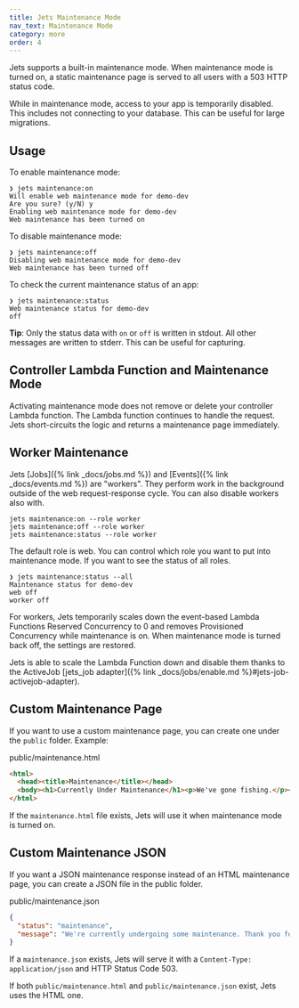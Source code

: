 ```yaml
---
title: Jets Maintenance Mode
nav_text: Maintenance Mode
category: more
order: 4
---
```


Jets supports a built-in maintenance mode. When maintenance mode is turned on, a static maintenance page is served to all users with a 503 HTTP status code.

While in maintenance mode, access to your app is temporarily disabled. This includes not connecting to your database. This can be useful for large migrations.

## Usage

To enable maintenance mode:

    ❯ jets maintenance:on
    Will enable web maintenance mode for demo-dev
    Are you sure? (y/N) y
    Enabling web maintenance mode for demo-dev
    Web maintenance has been turned on

To disable maintenance mode:

    ❯ jets maintenance:off
    Disabling web maintenance mode for demo-dev
    Web maintenance has been turned off

To check the current maintenance status of an app:

    ❯ jets maintenance:status
    Web maintenance status for demo-dev
    off

**Tip**: Only the status data with `on` or `off` is written in stdout. All other messages are written to stderr. This can be useful for capturing.

## Controller Lambda Function and Maintenance Mode

Activating maintenance mode does not remove or delete your controller Lambda function. The Lambda function continues to handle the request. Jets short-circuits the logic and returns a maintenance page immediately.

## Worker Maintenance

Jets [Jobs]({% link _docs/jobs.md %}) and [Events]({% link _docs/events.md %}) are "workers". They perform work in the background outside of the web request-response cycle. You can also disable workers also with.

    jets maintenance:on --role worker
    jets maintenance:off --role worker
    jets maintenance:status --role worker

The default role is web. You can control which role you want to put into maintenance mode. If you want to see the status of all roles.

    ❯ jets maintenance:status --all
    Maintenance status for demo-dev
    web off
    worker off

For workers, Jets temporarily scales down the event-based Lambda Functions Reserved Concurrency to 0 and removes Provisioned Concurrency while maintenance is on. When maintenance mode is turned back off, the settings are restored.

Jets is able to scale the Lambda Function down and disable them thanks to the ActiveJob [jets_job adapter]({% link _docs/jobs/enable.md %}#jets-job-activejob-adapter).

## Custom Maintenance Page

If you want to use a custom maintenance page, you can create one under the `public` folder. Example:

public/maintenance.html

```html
<html>
  <head><title>Maintenance</title></head>
  <body><h1>Currently Under Maintenance</h1><p>We've gone fishing.</p></body>
</html>
```

If the `maintenance.html` file exists, Jets will use it when maintenance mode is turned on.

## Custom Maintenance JSON

If you want a JSON maintenance response instead of an HTML maintenance page, you can create a JSON file in the public folder.

public/maintenance.json

```json
{
  "status": "maintenance",
  "message": "We're currently undergoing some maintenance. Thank you for your patience. Please check back later!"
}
```

If a `maintenance.json` exists, Jets will serve it with a `Content-Type: application/json` and HTTP Status Code 503.

If both `public/maintenance.html` and `public/maintenance.json` exist, Jets uses the HTML one.

